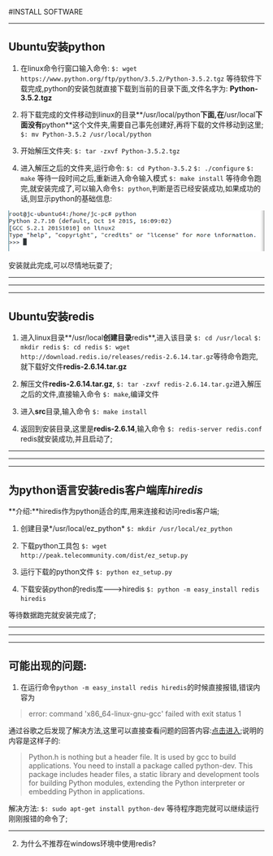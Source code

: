 #INSTALL SOFTWARE

---
## Ubuntu安装python
 1. 在linux命令行窗口输入命令:
`$: wget https://www.python.org/ftp/python/3.5.2/Python-3.5.2.tgz`
等待软件下载完成,python的安装包就直接下载到当前的目录下面,文件名字为:
**Python-3.5.2.tgz**

 2. 将下载完成的文件移动到linux的目录**/usr/local/python**下面,在**/usr/local**下面没有**python**这个文件夹,需要自己事先创建好,再将下载的文件移动到这里;
 `$: mv Python-3.5.2 /usr/local/python`

 3. 开始解压文件夹:
 `$: tar -zxvf Python-3.5.2.tgz`

 4. 进入解压之后的文件夹,运行命令:
 `$: cd Python-3.5.2`
 `$: ./configure`
 `$: make` 等待一段时间之后,重新进入命令输入模式
 `$: make install` 等待命令跑完,就安装完成了,可以输入命令`$: python`,判断是否已经安装成功,如果成功的话,则显示python的基础信息:

 ![python](img/figure1.jpg "python")

 安装就此完成,可以尽情地玩耍了;

 ---

 ---

 ---



## Ubuntu安装redis
 1. 进入linux目录**/usr/local**创建目录**redis**,进入该目录
 `$: cd /usr/local`
 `$: mkdir redis`
 `$: cd redis`
 `$: wget http://download.redis.io/releases/redis-2.6.14.tar.gz`等待命令跑完,就下载好文件**redis-2.6.14.tar.gz**

 2. 解压文件**redis-2.6.14.tar.gz**,
 `$: tar -zxvf redis-2.6.14.tar.gz`进入解压之后的文件,直接输入命令
 `$: make`,编译文件

 3. 进入**src**目录,输入命令
 `$: make install`

 4. 返回到安装目录,这里是**redis-2.6.14**,输入命令
 `$: redis-server redis.conf`
 redis就安装成功,并且启动了;


 ---

 ---

 ---

## 为python语言安装redis客户端库*hiredis*
**介绍:**hiredis作为python适合的库,用来连接和访问redis客户端;
 
 1. 创建目录*/usr/local/ez_python*
 `$: mkdir /usr/local/ez_python`

 2. 下载python工具包
 `$: wget http://peak.telecommunity.com/dist/ez_setup.py`

 3. 运行下载的python文件
 `$: python ez_setup.py`

 4. 下载安装python的redis库--->hiredis
 `$: python -m easy_install redis hiredis`

 等待数据跑完就安装完成了;

 ---

 ---

 ---



## 可能出现的问题:

 1. 在运行命令`python -m easy_install redis hiredis`的时候直接报错,错误内容为
 > error: command 'x86_64-linux-gnu-gcc' failed with exit status 1

 通过谷歌之后发现了解决方法,这里可以直接查看问题的回答内容:[点击进入](http://stackoverflow.com/questions/26053982/error-setup-script-exited-with-error-command-x86-64-linux-gnu-gcc-failed-wit);说明的内容是这样子的:
 > Python.h is nothing but a header file. It is used by gcc to build applications. You need to install a package called python-dev. This package includes header files, a static library and development tools for building Python modules, extending the Python interpreter or embedding Python in applications.

 解决方法:
 `$: sudo apt-get install python-dev`
 等待程序跑完就可以继续运行刚刚报错的命令了;

---

 2. 为什么不推荐在windows环境中使用redis?
 